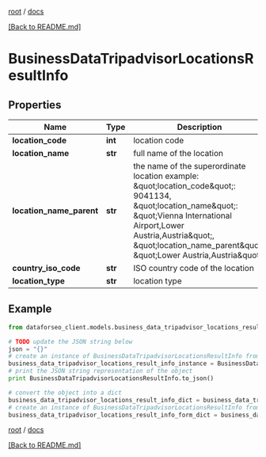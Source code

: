 [root](./../ "root") / [docs](./ "docs")

[[Back to README.md]](./../README.md "[Back to README.md]")

# BusinessDataTripadvisorLocationsResultInfo

## Properties

Name | Type | Description | Notes
------------ | ------------- | ------------- | -------------
**location_code** | **int** | location code | [optional]
**location_name** | **str** | full name of the location | [optional]
**location_name_parent** | **str** | the name of the superordinate location example: \&quot;location_code\&quot;: 9041134, \&quot;location_name\&quot;: \&quot;Vienna International Airport,Lower Austria,Austria\&quot;, \&quot;location_name_parent\&quot;: \&quot;Lower Austria,Austria\&quot; | [optional]
**country_iso_code** | **str** | ISO country code of the location | [optional]
**location_type** | **str** | location type | [optional]

## Example

```python
from dataforseo_client.models.business_data_tripadvisor_locations_result_info import BusinessDataTripadvisorLocationsResultInfo

# TODO update the JSON string below
json = "{}"
# create an instance of BusinessDataTripadvisorLocationsResultInfo from a JSON string
business_data_tripadvisor_locations_result_info_instance = BusinessDataTripadvisorLocationsResultInfo.from_json(json)
# print the JSON string representation of the object
print BusinessDataTripadvisorLocationsResultInfo.to_json()

# convert the object into a dict
business_data_tripadvisor_locations_result_info_dict = business_data_tripadvisor_locations_result_info_instance.to_dict()
# create an instance of BusinessDataTripadvisorLocationsResultInfo from a dict
business_data_tripadvisor_locations_result_info_form_dict = business_data_tripadvisor_locations_result_info.from_dict(business_data_tripadvisor_locations_result_info_dict)
```

  

[root](./../ "root") / [docs](./ "docs")

[[Back to README.md]](./../README.md "[Back to README.md]")